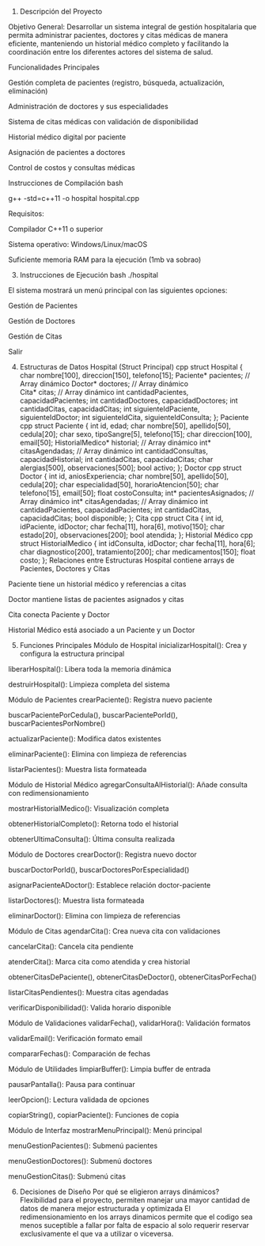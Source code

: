 1. Descripción del Proyecto

Objetivo General:
Desarrollar un sistema integral de gestión hospitalaria que permita administrar pacientes, doctores y citas médicas de manera eficiente, manteniendo un historial médico completo y facilitando la coordinación entre los diferentes actores del sistema de salud.

Funcionalidades Principales

Gestión completa de pacientes (registro, búsqueda, actualización, eliminación)

Administración de doctores y sus especialidades

Sistema de citas médicas con validación de disponibilidad

Historial médico digital por paciente

Asignación de pacientes a doctores

Control de costos y consultas médicas

Instrucciones de Compilación
bash

g++ -std=c++11 -o hospital hospital.cpp

Requisitos:

Compilador C++11 o superior

Sistema operativo: Windows/Linux/macOS

Suficiente memoria RAM para la ejecución (1mb va sobrao)

3. Instrucciones de Ejecución
bash
./hospital

El sistema mostrará un menú principal con las siguientes opciones:

Gestión de Pacientes

Gestión de Doctores

Gestión de Citas

Salir

4. Estructuras de Datos
Hospital (Struct Principal)
cpp
struct Hospital {
    char nombre[100], direccion[150], telefono[15];
    Paciente* pacientes;           // Array dinámico
    Doctor* doctores;              // Array dinámico  
    Cita* citas;                   // Array dinámico
    int cantidadPacientes, capacidadPacientes;
    int cantidadDoctores, capacidadDoctores;
    int cantidadCitas, capacidadCitas;
    int siguienteIdPaciente, siguienteIdDoctor;
    int siguienteIdCita, siguienteIdConsulta;
};
Paciente
cpp
struct Paciente {
    int id, edad;
    char nombre[50], apellido[50], cedula[20];
    char sexo, tipoSangre[5], telefono[15];
    char direccion[100], email[50];
    HistorialMedico* historial;    // Array dinámico
    int* citasAgendadas;           // Array dinámico
    int cantidadConsultas, capacidadHistorial;
    int cantidadCitas, capacidadCitas;
    char alergias[500], observaciones[500];
    bool activo;
};
Doctor
cpp
struct Doctor {
    int id, aniosExperiencia;
    char nombre[50], apellido[50], cedula[20];
    char especialidad[50], horarioAtencion[50];
    char telefono[15], email[50];
    float costoConsulta;
    int* pacientesAsignados;       // Array dinámico
    int* citasAgendadas;           // Array dinámico
    int cantidadPacientes, capacidadPacientes;
    int cantidadCitas, capacidadCitas;
    bool disponible;
};
Cita
cpp
struct Cita {
    int id, idPaciente, idDoctor;
    char fecha[11], hora[6], motivo[150];
    char estado[20], observaciones[200];
    bool atendida;
};
Historial Médico
cpp
struct HistorialMedico {
    int idConsulta, idDoctor;
    char fecha[11], hora[6];
    char diagnostico[200], tratamiento[200];
    char medicamentos[150];
    float costo;
};
Relaciones entre Estructuras
Hospital contiene arrays de Pacientes, Doctores y Citas

Paciente tiene un historial médico y referencias a citas

Doctor mantiene listas de pacientes asignados y citas

Cita conecta Paciente y Doctor

Historial Médico está asociado a un Paciente y un Doctor

5. Funciones Principales
Módulo de Hospital
inicializarHospital(): Crea y configura la estructura principal

liberarHospital(): Libera toda la memoria dinámica

destruirHospital(): Limpieza completa del sistema

Módulo de Pacientes
crearPaciente(): Registra nuevo paciente

buscarPacientePorCedula(), buscarPacientePorId(), buscarPacientesPorNombre()

actualizarPaciente(): Modifica datos existentes

eliminarPaciente(): Elimina con limpieza de referencias

listarPacientes(): Muestra lista formateada

Módulo de Historial Médico
agregarConsultaAlHistorial(): Añade consulta con redimensionamiento

mostrarHistorialMedico(): Visualización completa

obtenerHistorialCompleto(): Retorna todo el historial

obtenerUltimaConsulta(): Última consulta realizada

Módulo de Doctores
crearDoctor(): Registra nuevo doctor

buscarDoctorPorId(), buscarDoctoresPorEspecialidad()

asignarPacienteADoctor(): Establece relación doctor-paciente

listarDoctores(): Muestra lista formateada

eliminarDoctor(): Elimina con limpieza de referencias

Módulo de Citas
agendarCita(): Crea nueva cita con validaciones

cancelarCita(): Cancela cita pendiente

atenderCita(): Marca cita como atendida y crea historial

obtenerCitasDePaciente(), obtenerCitasDeDoctor(), obtenerCitasPorFecha()

listarCitasPendientes(): Muestra citas agendadas

verificarDisponibilidad(): Valida horario disponible

Módulo de Validaciones
validarFecha(), validarHora(): Validación formatos

validarEmail(): Verificación formato email

compararFechas(): Comparación de fechas

Módulo de Utilidades
limpiarBuffer(): Limpia buffer de entrada

pausarPantalla(): Pausa para continuar

leerOpcion(): Lectura validada de opciones

copiarString(), copiarPaciente(): Funciones de copia

Módulo de Interfaz
mostrarMenuPrincipal(): Menú principal

menuGestionPacientes(): Submenú pacientes

menuGestionDoctores(): Submenú doctores

menuGestionCitas(): Submenú citas

6. Decisiones de Diseño
Por qué se eligieron arrays dinámicos?
Flexibilidad para el proyecto, permiten manejar una mayor cantidad de datos de manera mejor estructurada y optimizada
El redimensionamiento en los arrays dinamicos permite que el codigo sea menos suceptible a fallar por falta de espacio
al solo requerir reservar exclusivamente el que va a utilizar o viceversa.
